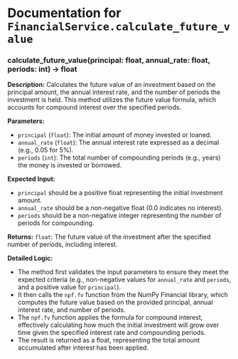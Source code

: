 # Documentation for `FinancialService.calculate_future_value`

### calculate_future_value(principal: float, annual_rate: float, periods: int) -> float

**Description:**
Calculates the future value of an investment based on the principal amount, the annual interest rate, and the number of periods the investment is held. This method utilizes the future value formula, which accounts for compound interest over the specified periods.

**Parameters:**
- `principal` (`float`): The initial amount of money invested or loaned.
- `annual_rate` (`float`): The annual interest rate expressed as a decimal (e.g., 0.05 for 5%).
- `periods` (`int`): The total number of compounding periods (e.g., years) the money is invested or borrowed.

**Expected Input:**
- `principal` should be a positive float representing the initial investment amount.
- `annual_rate` should be a non-negative float (0.0 indicates no interest).
- `periods` should be a non-negative integer representing the number of periods for compounding.

**Returns:**
`float`: The future value of the investment after the specified number of periods, including interest.

**Detailed Logic:**
- The method first validates the input parameters to ensure they meet the expected criteria (e.g., non-negative values for `annual_rate` and `periods`, and a positive value for `principal`).
- It then calls the `npf.fv` function from the NumPy Financial library, which computes the future value based on the provided principal, annual interest rate, and number of periods.
- The `npf.fv` function applies the formula for compound interest, effectively calculating how much the initial investment will grow over time given the specified interest rate and compounding periods.
- The result is returned as a float, representing the total amount accumulated after interest has been applied.